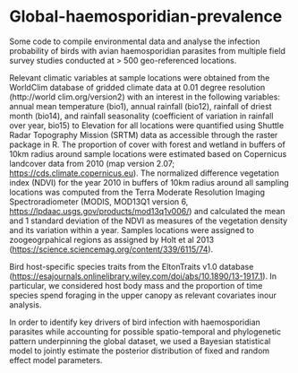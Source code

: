 # Global-haemosporidian-prevalence

Some code to compile environmental data and analyse the infection probability of birds with avian haemosporidian parasites from multiple field survey studies conducted at > 500 geo-referenced locations.

Relevant climatic variables at sample locations were obtained from the WorldClim database of gridded climate data at 0.01 degree resolution (http://world clim.org/version2) with an interest in the following variables: annual mean temperature (bio1), annual rainfall (bio12), rainfall of driest month (bio14), and rainfall seasonality (coefficient of variation in rainfall over year, bio15) to
Elevation for all locations were quantified using Shuttle Radar Topography Mission (SRTM) data as accessible through the raster package in R. 
The proportion of cover with forest and wetland in buffers of 10km radius around sample locations were estimated based on Copernicus landcover data from 2010 (map version 2.07; https://cds.climate.copernicus.eu).
The normalized difference vegetation index (NDVI) for the year 2010 in buffers of 10km radius around all sampling locations was computed from the Terra Moderate Resolution Imaging Spectroradiometer (MODIS, MOD13Q1 version 6, https://lpdaac.usgs.gov/products/mod13q1v006/) and calculated the mean and 1 standard deviation of the NDVI as measures of the vegetation density and its variation within a year.
Samples locations were assigned to zoogeogrpahical regions as assigned by Holt et al  2013 (https://science.sciencemag.org/content/339/6115/74).

Bird host-specific species traits from the EltonTraits v1.0 database (https://esajournals.onlinelibrary.wiley.com/doi/abs/10.1890/13-1917.1). In particular, we considered host body mass and the proportion of time species spend foraging in the upper canopy as relevant covariates inour analysis.

In order to identify key drivers of bird infection with haemosporidian parasites while accounting for possible spatio-temporal and phylogenetic pattern underpinning the global dataset, we used a Bayesian statistical model to jointly estimate the posterior distribution of fixed and random effect model parameters. 

